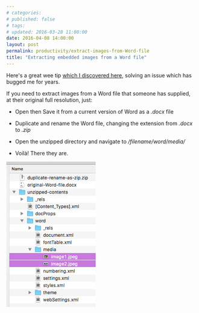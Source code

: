 ```yaml
---
# categories: 
# published: false
# tags: 
# updated: 2016-03-28 11:00:00
date: 2016-04-08 14:00:00
layout: post
permalink: productivity/extract-images-from-Word-file
title: "Extracting embedded images from a Word file"
---
```

Here's a great wee tip [which I discovered here](http://cnedelcu.blogspot.co.uk/2013/02/top-3-ways-to-extract-images-from-word-docx-doc-document.html), solving an issue which has bugged me for years.

If you need to extract images from a Word file that someone has supplied, at their original full resolution, just:

- Open then Save it from a current version of Word as a *.docx* file

- Duplicate and rename the Word file, changing the extension from *.docx* to *.zip*

- Open the unzipped directory and navigate to */filename/word/media/*

- Voilà! There they are.

![get embedded images from a Word file](/img/extract-images-from-Word-file.png)